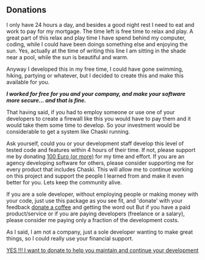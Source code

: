 ## Donations
I only have 24 hours a day, and besides a good night rest I need to eat and work to pay for my mortgage.
The time left is free time to relax and play. A great part of this relax and play time I have spend behind my computer, coding, while I could have been doings something else and enjoying the sun.
Yes, actually at the time of writing this line I am sitting in the shade near a pool, while the sun is beautiful and warm.

Anyway I developed this in my free time, I could have gone swimming, hiking, partying or whatever, but I decided to create this and make this available for you.

***I worked for free for you and your company, and make your software more secure... and that is fine.***

That having said, if you had to employ someone or use one of your developers to create a firewall like this you would have to pay them and it would take them some time to develop.
So your investment would be considerable to get a system like Chaski running.

Ask yourself, could you or your development staff develop this level of tested code and features within 4 hours of their time.
If not, please support me by donating [100 Euro (or more)](https://helpforhealth.thrivecart.com/chaski-development-donation/) for my time and effort. If you are an agency developing software for others, please consider supporting me for every product that includes Chaski.
This will allow me to continue working on this project and support the people I learned from and make it even better for you. Lets keep the community alive.

If you are a sole developer, without employing people or making money with your code, just use this package as you see fit, and 'donate' with your feedback
[donate a coffee](https://helpforhealth.thrivecart.com/chaski-coffee-donation/) and getting the word out
But if you have a paid product/service or if you are paying developers (freelance or a salary), please consider me paying only a fraction of the development costs.

As I said, I am not a company, just a sole developer wanting to make great things, so I could really use your financial support.

[YES !!! I want to donate to help you maintain and continue your development](https://helpforhealth.thrivecart.com/chaski-development-donation/)
